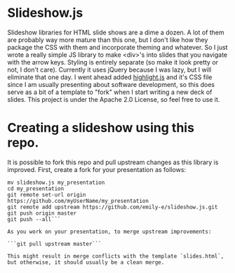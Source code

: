 # Slideshow.js

Slideshow libraries for HTML slide shows are a dime a dozen. A lot of them are probably way more mature than this one, but I don't like how they package the CSS with them and incorporate theming and whatever. So I just wrote a really simple JS library to make &lt;div>'s into slides that you navigate with the arrow keys. Styling is entirely separate (so make it look pretty or not, I don't care). Currently it uses jQuery because I was lazy, but I will eliminate that one day. I went ahead added [highlight.js](https://highlightjs.org/) and it's CSS file since I am usually presenting about software development, so this does serve as a bit of a template to "fork" when I start writing a new deck of slides. This project is under the Apache 2.0 License, so feel free to use it.

# Creating a slideshow using this repo.

It is possible to fork this repo and pull upstream changes as this library is improved. First, create a fork for your presentation as follows:

```git clone https://github.com/emily-e/slideshow.js.git
mv slideshow.js my_presentation
cd my_presentation
git remote set-url origin https://github.com/myUserName/my_presentation
git remote add upstream https://github.com/emily-e/slideshow.js.git
git push origin master
git push --all```

As you work on your presentation, to merge upstream improvements:

```git pull upstream master```

This might result in merge conflicts with the template `slides.html`, but otherwise, it should usually be a clean merge.
